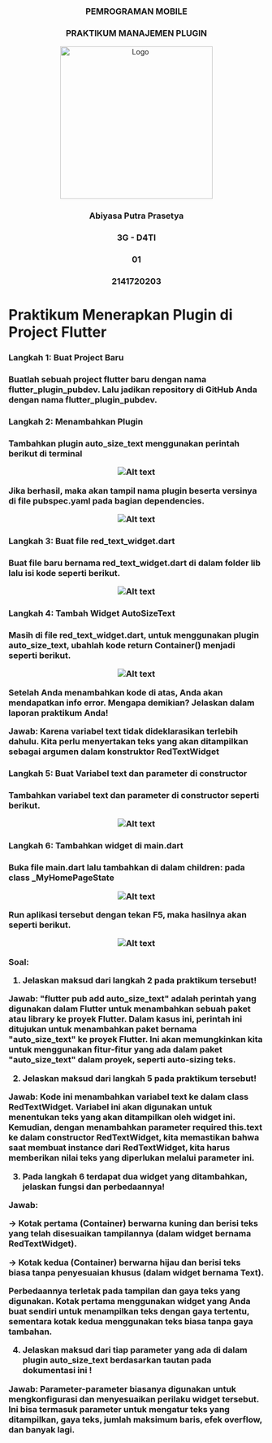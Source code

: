 <div align="center">
  <h3 align="center">PEMROGRAMAN MOBILE</h3>
  <h3 align="center">PRAKTIKUM MANAJEMEN PLUGIN</h3>
  <a href="https://github.com/othneildrew/Best-README-Template">
    <img src="img/logo_polinema.png" alt="Logo" width="300" height="300">
  </a>

  <h3 align="center">Abiyasa Putra Prasetya</h3>
  <h3 align="center">3G - D4TI</h3>
  <h3 align="center">01</h3>
  <h3 align="center">2141720203</h3>
</div>

# Praktikum Menerapkan Plugin di Project Flutter

<h3>Langkah 1: Buat Project Baru<h3>

Buatlah sebuah project flutter baru dengan nama flutter_plugin_pubdev. Lalu jadikan repository di GitHub Anda dengan nama flutter_plugin_pubdev.

<h3>Langkah 2: Menambahkan Plugin<h3>

Tambahkan plugin auto_size_text menggunakan perintah berikut di terminal

<p align="center">
  <img src="img/praktikum/1.png" alt="Alt text">
</p>

Jika berhasil, maka akan tampil nama plugin beserta versinya di file pubspec.yaml pada bagian dependencies.

<p align="center">
  <img src="img/praktikum/2.png" alt="Alt text">
</p>

<h3>Langkah 3: Buat file red_text_widget.dart<h3>

Buat file baru bernama red_text_widget.dart di dalam folder lib lalu isi kode seperti berikut.

<p align="center">
  <img src="img/praktikum/3.png" alt="Alt text">
</p>

<h3>Langkah 4: Tambah Widget AutoSizeText<h3>

Masih di file red_text_widget.dart, untuk menggunakan plugin auto_size_text, ubahlah kode return Container() menjadi seperti berikut.

<p align="center">
  <img src="img/praktikum/4.png" alt="Alt text">
</p>

Setelah Anda menambahkan kode di atas, Anda akan mendapatkan info error. Mengapa demikian? Jelaskan dalam laporan praktikum Anda!

Jawab: Karena variabel text tidak dideklarasikan terlebih dahulu. Kita perlu menyertakan teks yang akan ditampilkan sebagai argumen dalam konstruktor RedTextWidget

<h3>Langkah 5: Buat Variabel text dan parameter di constructor<h3>

Tambahkan variabel text dan parameter di constructor seperti berikut.

<p align="center">
  <img src="img/praktikum/5.png" alt="Alt text">
</p>

<h3>Langkah 6: Tambahkan widget di main.dart<h3>

Buka file main.dart lalu tambahkan di dalam children: pada class _MyHomePageState

<p align="center">
  <img src="img/praktikum/6.png" alt="Alt text">
</p>

Run aplikasi tersebut dengan tekan F5, maka hasilnya akan seperti berikut.

<p align="center">
  <img src="img/praktikum/run1.png" alt="Alt text">
</p>

Soal:

1. Jelaskan maksud dari langkah 2 pada praktikum tersebut!

Jawab: "flutter pub add auto_size_text" adalah perintah yang digunakan dalam Flutter untuk menambahkan sebuah paket atau library ke proyek Flutter. Dalam kasus ini, perintah ini ditujukan untuk menambahkan paket bernama "auto_size_text" ke proyek Flutter. Ini akan memungkinkan kita untuk menggunakan fitur-fitur yang ada dalam paket "auto_size_text" dalam proyek, seperti auto-sizing teks.

2. Jelaskan maksud dari langkah 5 pada praktikum tersebut!

Jawab: Kode ini menambahkan variabel text ke dalam class RedTextWidget. Variabel ini akan digunakan untuk menentukan teks yang akan ditampilkan oleh widget ini. Kemudian, dengan menambahkan parameter required this.text ke dalam constructor RedTextWidget, kita memastikan bahwa saat membuat instance dari RedTextWidget, kita harus memberikan nilai teks yang diperlukan melalui parameter ini.

3. Pada langkah 6 terdapat dua widget yang ditambahkan, jelaskan fungsi dan perbedaannya!

Jawab:

-> Kotak pertama (Container) berwarna kuning dan berisi teks yang telah disesuaikan tampilannya (dalam widget bernama RedTextWidget).

-> Kotak kedua (Container) berwarna hijau dan berisi teks biasa tanpa penyesuaian khusus (dalam widget bernama Text).

Perbedaannya terletak pada tampilan dan gaya teks yang digunakan. Kotak pertama menggunakan widget yang Anda buat sendiri untuk menampilkan teks dengan gaya tertentu, sementara kotak kedua menggunakan teks biasa tanpa gaya tambahan.

4. Jelaskan maksud dari tiap parameter yang ada di dalam plugin auto_size_text berdasarkan tautan pada dokumentasi ini !

Jawab: Parameter-parameter biasanya digunakan untuk mengkonfigurasi dan menyesuaikan perilaku widget tersebut. Ini bisa termasuk parameter untuk mengatur teks yang ditampilkan, gaya teks, jumlah maksimum baris, efek overflow, dan banyak lagi.